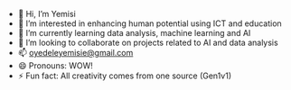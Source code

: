 - 👋 Hi, I’m Yemisi
- 👀 I’m interested in enhancing human potential using ICT and education
- 🌱 I’m currently learning data analysis, machine learning and AI
- 💞️ I’m looking to collaborate on projects related to AI and data analysis
- 📫 oyedeleyemisie@gmail.com
- 😄 Pronouns: WOW!
- ⚡ Fun fact: All creativity comes from one source (Gen1v1)

<!---
oyedeleyemisie/oyedeleyemisie is a ✨ special ✨ repository because its `README.md` (this file) appears on your GitHub profile.
You can click the Preview link to take a look at your changes.
--->
